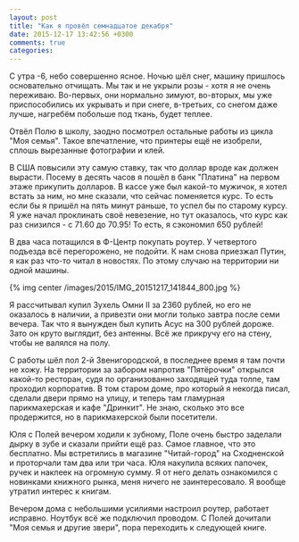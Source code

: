 ```yaml
---
layout: post
title: "Как я провёл семнадцатое декабря"
date: 2015-12-17 13:42:56 +0300
comments: true
categories: 
---
```

С утра -6, небо совершенно ясное. Ночью шёл снег, машину пришлось основательно отчищать. Мы так и не укрыли розы - хотя я не очень переживаю. Во-первых, они нормально зимуют, во-вторых, мы уже приспособились их укрывать и при снеге, в-третьих, со снегом даже лучше, нагребём побольше под ткань, будет теплее.

Отвёл Полю в школу, заодно посмотрел остальные работы  из цикла "Моя семья". Такое впечатление, что принтеры ещё не изобрели, сплошь вырезанные фотографии и клей.

В США повысили эту самую ставку, так что доллар вроде как должен вырасти. Посему в десять часов я пошёл в банк "Платина" на первом этаже прикупить долларов. В кассе уже был какой-то мужичок, я хотел встать за ним, но мне сказали, что сейчас поменяется курс. То есть если бы я пришёл на пять минут раньше, то успел бы по старому курсу. Я уже начал проклинать своё невезение, но тут оказалось, что курс как раз снизился - с 71.60 до 70.95! То есть, я сэкономил 650 рублей!

В два часа потащился в Ф-Центр покупать роутер. У четвертого подъезда всё перегорожено, не подойти. К нам снова приезжал Путин, я как раз что-то читал в новостях. По этому случаю на территории ни одной машины.

{% img center /images/2015/IMG_20151217_141844_800.jpg %}

Я рассчитывал купил Зухель Омни II за 2360 рублей, но его не оказалось в наличии, а привезти они могли только завтра после семи вечера. Так что я вынужден был купить Асус на 300 рублей дороже. Зато он круто выглядит, без антенны. Всё же прикручу его на стену, чтобы не валялся на полу.

С работы шёл пол 2-й Звенигородской, в последнее время я там почти не хожу. На территории за забором напротив "Пятёрочки" открылся какой-то ресторан, судя по организованно заходящей туда толпе, там проходил корпоратив. В том старом доме, про который я некогда писал, сделали двери прямо на улицу, и теперь там гламурная парикмахерская и кафе "Дринкит". Не знаю, сколько это все продержится, но в парикмахерской были посетители.

Юля с Полей вечером ходили к зубному, Поле очень быстро заделали дырку в зубе и сказали прийти ещё раз. Самое главное, что это бесплатно. Мы встретились в магазине "Читай-город" на Сходненской и проторчали там два или три часа. Юля накупила всяких папочек, ручек и наклеек на огромную сумму. Я от него делать ознакомился с новинками книжного рынка, меня ничего не заинтересовало. Я вообще утратил интерес к книгам.

Вечером дома с небольшими усилиями настроил роутер, работает исправно. Ноутбук всё же подключил проводом. С Полей дочитали "Моя семья и другие звери", пора переходить к следующей книге.